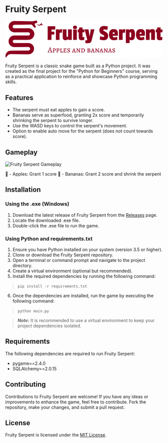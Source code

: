 # Fruity Serpent

![Fruity Serpent Logo](pictures/logo.png)

Fruity Serpent is a classic snake game built as a Python project. It was created as the final project for the "Python for Beginners" course, serving as a practical application to reinforce and showcase Python programming skills.

## Features

- The serpent must eat apples to gain a score.
- Bananas serve as superfood, granting 2x score and temporarily shrinking the serpent to survive longer.
- Use the WASD keys to control the serpent's movement.
- Option to enable auto move for the serpent (does not count towards score).

## Gameplay

![Fruity Serpent Gameplay](pictures/gameplay.gif)

🍎 - Apples: Grant 1 score
🍌 - Bananas: Grant 2 score and shrink the serpent

## Installation

### Using the .exe (Windows)

1. Download the latest release of Fruity Serpent from the [Releases](https://github.com/Gabutis/Fruity_Serpent/releases) page.
2. Locate the downloaded .exe file.
3. Double-click the .exe file to run the game.

### Using Python and requirements.txt

1. Ensure you have Python installed on your system (version 3.5 or higher).
2. Clone or download the Fruity Serpent repository.
3. Open a terminal or command prompt and navigate to the project directory.
4. Create a virtual environment (optional but recommended).
5. Install the required dependencies by running the following command:
> `pip install -r requirements.txt`
6. Once the dependencies are installed, run the game by executing the following command:
> `python main.py`

> ***Note:*** It is recommended to use a virtual environment to keep your project dependencies isolated.

## Requirements

The following dependencies are required to run Fruity Serpent:

- pygame==2.4.0
- SQLAlchemy==2.0.15

## Contributing

Contributions to Fruity Serpent are welcome! If you have any ideas or improvements to enhance the game, feel free to contribute. Fork the repository, make your changes, and submit a pull request.

## License

Fruity Serpent is licensed under the [MIT License](LICENSE.md).
